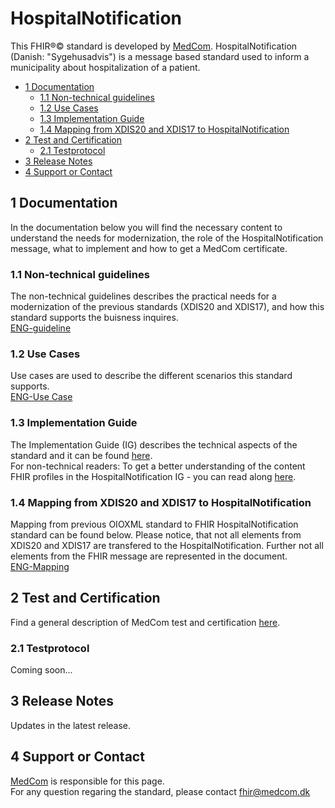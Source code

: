# HospitalNotification

This FHIR&reg;&copy; standard is developed by [MedCom](https://www.medcom.dk/). HospitalNotification (Danish: "Sygehusadvis") is a message based standard used to inform a municipality about hospitalization of a patient.

  * [1 Documentation](#1-documentation)
    + [1.1 Non-technical guidelines](#11-non-technical-guidelines)
    + [1.2 Use Cases](#12-use-cases)
    + [1.3 Implementation Guide](#13-implementation-guide)
    + [1.4 Mapping from XDIS20 and XDIS17 to HospitalNotification](#14-mapping-from-xdis20-and-xdis17-to-hospitalnotification)
  * [2 Test and Certification](#2-test-and-certification)
    + [2.1 Testprotocol](#21-testprotocol)
  * [3 Release Notes](#3-release-notes)
  * [4 Support or Contact](#4-support-or-contact)

## 1 Documentation 
In the documentation below you will find the necessary content to understand the needs for modernization, the role of the HospitalNotification message, what to implement and how to get a MedCom certificate. 

### 1.1 Non-technical guidelines 
The non-technical guidelines describes the practical needs for a modernization of the previous standards (XDIS20 and XDIS17), and how this standard supports the buisness inquires. <br> 
[ENG-guideline](/documentation/NonTechnicalGuidelines_1.0.1.md)

### 1.2 Use Cases
Use cases are used to describe the different scenarios this standard supports. <br> 
[ENG-Use Case](/documentation/UseCase_Eng.md)

### 1.3 Implementation Guide
The Implementation Guide (IG) describes the technical aspects of the standard and it can be found [here](https://build.fhir.org/ig/hl7dk/dk-medcom-hospitalnotification/). <br> 
For non-technical readers: To get a better understanding of the content FHIR profiles in the HospitalNotification IG - you can read along [here](/documentation/HospitalNotification.md). 

### 1.4 Mapping from XDIS20 and XDIS17 to HospitalNotification
Mapping from previous OIOXML standard to FHIR HospitalNotification standard can be found below. Please notice, that not all elements from XDIS20 and XDIS17 are transfered to the HospitalNotification. Further not all elements from the FHIR message are represented in the document. <br> 
[ENG-Mapping](/documentation/Map_between_OIOXML_and_FHIR_HospitalNotificationMessages-21-12-22.pdf)

## 2 Test and Certification
Find a general description of MedCom test and certification [here](https://tmsmedcom.github.io/GitHubPagesTest/#test-and-certification). 

### 2.1 Testprotocol
Coming soon... 

## 3 Release Notes

Updates in the latest release. 

## 4 Support or Contact

[MedCom](https://www.medcom.dk/) is responsible for this page.  
For any question regaring the standard, please contact <fhir@medcom.dk>